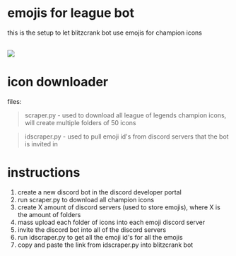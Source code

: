 # emojis for league bot

this is the setup to let blitzcrank bot use emojis for champion icons

<br>![](https://i.imgur.com/NEWuB4f.png)

# icon downloader

files: 

> scraper.py - used to download all league of legends champion icons, will create multiple folders of 50 icons

> idscraper.py - used to pull emoji id's from discord servers that the bot is invited in

# instructions

1) create a new discord bot in the discord developer portal
2) run scraper.py to download all champion icons
3) create X amount of discord servers (used to store emojis), where X is the amount of folders
4) mass upload each folder of icons into each emoji discord server
5) invite the discord bot into all of the discord servers
6) run idscraper.py to get all the emoji id's for all the emojis
7) copy and paste the link from idscraper.py into blitzcrank bot
